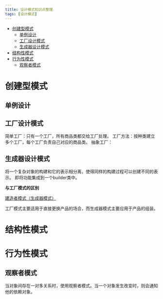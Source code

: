 ```yaml
---
title: 设计模式知识点整理
tags: [设计模式]
---
```


<!-- MarkdownTOC -->

- [创建型模式](#创建型模式)
	- [单例设计](#单例设计)
	- [工厂设计模式](#工厂设计模式)
	- [生成器设计模式](#生成器设计模式)
- [结构性模式](#结构性模式)
- [行为性模式](#行为性模式)
	- [观察者模式](#观察者模式)

<!-- /MarkdownTOC -->

<!--more-->

# 创建型模式

## 单例设计

## 工厂设计模式

简单工厂：只有一个工厂，所有商品类都交给工厂处理。
工厂方法：按种类建立多个工厂，每个工厂负责自己对应的商品类。
抽象工厂：

## 生成器设计模式

将一个复杂对象的构建和它的表示相分离，使得同样的构建过程可以创建不同的表示。
即将功能集成到一个builder类中。

__与工厂模式的区别__

[建造者模式（生成器模式）](http://blog.csdn.net/zhonghuan1992/article/details/38418139)

工厂模式主要适用于直接更换产品的场合，而生成器模式主要应用于产品的组装。

# 结构性模式

# 行为性模式

## 观察者模式

当对象间存在一对多关系时，使用观察者模式。当一个对象发生改变时，则会通知他的依赖对象。
